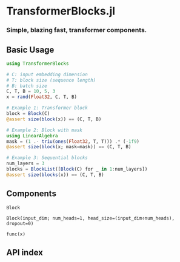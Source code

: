 # TransformerBlocks.jl
### Simple, blazing fast, transformer components.


## Basic Usage

```julia
using TransformerBlocks

# C: input embedding dimension
# T: block size (sequence length)
# B: batch size
C, T, B = 10, 5, 3
x = rand(Float32, C, T, B)

# Example 1: Transformer block
block = Block(C)
@assert size(block(x)) == (C, T, B)

# Example 2: Block with mask
using LinearAlgebra
mask = (1 .- triu(ones(Float32, T, T))) .* (-1f9)
@assert size(block(x; mask=mask)) == (C, T, B)

# Example 3: Sequential blocks
num_layers = 3
blocks = BlockList([Block(C) for _ in 1:num_layers])
@assert size(blocks(x)) == (C, T, B) 
```


## Components

```@docs
Block
```

```@docs
Block(input_dim; num_heads=1, head_size=(input_dim÷num_heads), dropout=0)
```

```@docs
func(x)
```

## API index

```@index
```